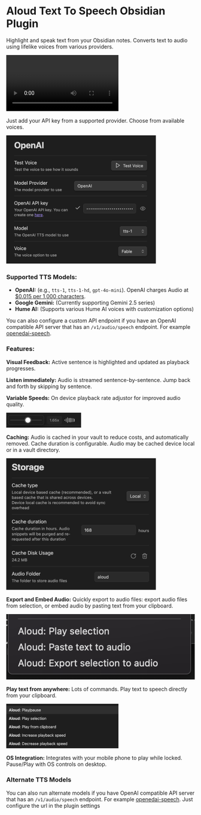 # Aloud Text To Speech Obsidian Plugin

Highlight and speak text from your Obsidian notes. Converts text to audio using lifelike voices from various providers.

<video src="https://github.com/adrianlyjak/obsidian-aloud-tts/assets/2024018/6e673350-0cf2-4820-bca1-3f36cd3a24f6" ></video>

Just add your API key from a supported provider. Choose from available voices.

<img alt="Settings View" src="./docs/public/settings-example.png" width="400p" ></img>

### Supported TTS Models:

*   **OpenAI:** (e.g., `tts-1`, `tts-1-hd`, `gpt-4o-mini`). OpenAI charges Audio at [$0.015 per 1,000 characters](https://openai.com/pricing).
*   **Google Gemini:** (Currently supporting Gemini 2.5 series)
*   **Hume AI:** (Supports various Hume AI voices with customization options)

You can also configure a custom API endpoint if you have an OpenAI compatible API server that has an `/v1/audio/speech` endpoint. For example [openedai-speech](https://github.com/matatonic/openedai-speech).

### Features:

**Visual Feedback:** Active sentence is highlighted and updated as playback progresses.

**Listen immediately:** Audio is streamed sentence-by-sentence. Jump back and forth by skipping by sentence.

**Variable Speeds:** On device playback rate adjustor for improved audio quality.

<img src="docs/public/variable-speeds.png" width="200" ></img>

**Caching:** Audio is cached in your vault to reduce costs, and automatically removed. Cache duration is configurable. Audio may be cached device local or in a vault directory.

<img src="docs/public/cache-settings.png" width="400" ></img>

**Export and Embed Audio:** Quickly export to audio files: export audio files from selection, or embed audio by pasting text from your clipboard.

<img src="docs/public/right-click-menu.png" max="300" ></img>

**Play text from anywhere:** Lots of commands. Play text to speech directly from your clipboard.

<img src="docs/public/commands.png" width="300" ></img>

**OS Integration:** Integrates with your mobile phone to play while locked. Pause/Play with OS controls on desktop.

### Alternate TTS Models

You can also run alternate models if you have OpenAI compatible API server that has an `/v1/audio/speech` endpoint. For example [openedai-speech](https://github.com/matatonic/openedai-speech). Just configure the url in the plugin settings
